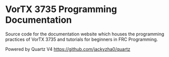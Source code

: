 # VorTX 3735 Programming Documentation

Source code for the documentation website which houses the programming practices of VorTX 3735 and tutorials for beginners in FRC Programming.

Powered by Quartz V4
https://github.com/jackyzha0/quartz

